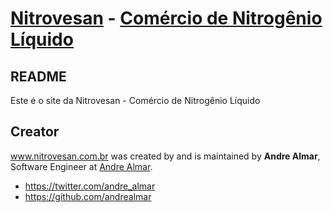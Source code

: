 # [Nitrovesan](http://www.nitrovesan.com.br/) - [Comércio de Nitrogênio Líquido](http://www.nitrovesan.com.br)

## README

Este é o site da Nitrovesan - Comércio de Nitrogênio Líquido

## Creator

www.nitrovesan.com.br was created by and is maintained by **Andre Almar**, Software Engineer at [Andre Almar](http://www.andrealmar.com/).

* https://twitter.com/andre_almar
* https://github.com/andrealmar

